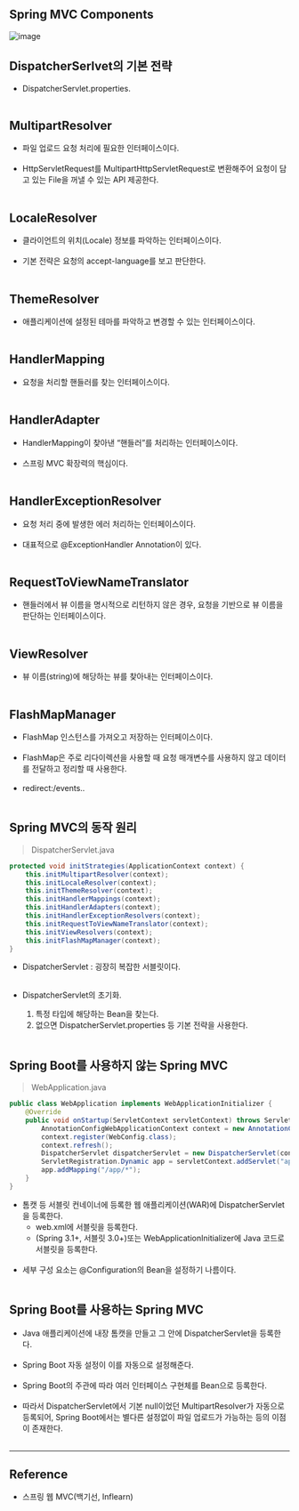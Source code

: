 Spring MVC Components
---------------------

![image](https://user-images.githubusercontent.com/56240505/80305103-c29c9380-87f5-11ea-8a60-1ae157c2fe84.png)

DispatcherSerlvet의 기본 전략
-----------------------------

-	DispatcherServlet.properties.<br><br>

MultipartResolver
-----------------

-	파일 업로드 요청 처리에 필요한 인터페이스이다.<br><br>
-	HttpServletRequest를 MultipartHttpServletRequest로 변환해주어 요청이 담고 있는 File을 꺼낼 수 있는 API 제공한다.<br><br>

LocaleResolver
--------------

-	클라이언트의 위치(Locale) 정보를 파악하는 인터페이스이다.<br><br>
-	기본 전략은 요청의 accept-language를 보고 판단한다.<br><br>

ThemeResolver
-------------

-	애플리케이션에 설정된 테마를 파악하고 변경할 수 있는 인터페이스이다.<br><br>

HandlerMapping
--------------

-	요청을 처리할 핸들러를 찾는 인터페이스이다.<br><br>

HandlerAdapter
--------------

-	HandlerMapping이 찾아낸 “핸들러”를 처리하는 인터페이스이다.<br><br>
-	스프링 MVC 확장력의 핵심이다.<br><br>

HandlerExceptionResolver
------------------------

-	요청 처리 중에 발생한 에러 처리하는 인터페이스이다.<br><br>
-	대표적으로 @ExceptionHandler Annotation이 있다.<br><br>

RequestToViewNameTranslator
---------------------------

-	핸들러에서 뷰 이름을 명시적으로 리턴하지 않은 경우, 요청을 기반으로 뷰 이름을 판단하는 인터페이스이다.<br><br>

ViewResolver
------------

-	뷰 이름(string)에 해당하는 뷰를 찾아내는 인터페이스이다.<br><br>

FlashMapManager
---------------

-	FlashMap 인스턴스를 가져오고 저장하는 인터페이스이다.<br><br>
-	FlashMap은 주로 리다이렉션을 사용할 때 요청 매개변수를 사용하지 않고 데이터를 전달하고 정리할 때 사용한다.<br><br>
-	redirect:/events..<br><br>

Spring MVC의 동작 원리
----------------------

> DispatcherServlet.java

```java
protected void initStrategies(ApplicationContext context) {
    this.initMultipartResolver(context);
    this.initLocaleResolver(context);
    this.initThemeResolver(context);
    this.initHandlerMappings(context);
    this.initHandlerAdapters(context);
    this.initHandlerExceptionResolvers(context);
    this.initRequestToViewNameTranslator(context);
    this.initViewResolvers(context);
    this.initFlashMapManager(context);
}
```

-	DispatcherServlet : 굉장히 복잡한 서블릿이다.<br><br>

-	DispatcherServlet의 초기화.

	1.	특정 타입에 해당하는 Bean을 찾는다.
	2.	없으면 DispatcherServlet.properties 등 기본 전략을 사용한다. <br><br>

Spring Boot를 사용하지 않는 Spring MVC
--------------------------------------

> WebApplication.java

```Java
public class WebApplication implements WebApplicationInitializer {
    @Override
    public void onStartup(ServletContext servletContext) throws ServletException {
        AnnotationConfigWebApplicationContext context = new AnnotationConfigWebApplicationContext();
        context.register(WebConfig.class);
        context.refresh();
        DispatcherServlet dispatcherServlet = new DispatcherServlet(context);
        ServletRegistration.Dynamic app = servletContext.addServlet("app", dispatcherServlet);
        app.addMapping("/app/*");
    }
}
```

-	톰캣 등 서블릿 컨네이너에 등록한 웹 애플리케이션(WAR)에 DispatcherServlet을 등록한다.
	-	web.xml에 서블릿을 등록한다.
	-	(Spring 3.1+, 서블릿 3.0+)또는 WebApplicationInitializer에 Java 코드로 서블릿을 등록한다.<br><br>
-	세부 구성 요소는 @Configuration의 Bean을 설정하기 나름이다.<br><br>

Spring Boot를 사용하는 Spring MVC
---------------------------------

-	Java 애플리케이션에 내장 톰캣을 만들고 그 안에 DispatcherServlet을 등록한다.<br><br>
-	Spring Boot 자동 설정이 이를 자동으로 설정해준다.<br><br>
-	Spring Boot의 주관에 따라 여러 인터페이스 구현체를 Bean으로 등록한다.<br><br>
-	따라서 DispatcherServlet에서 기본 null이었던 MultipartResolver가 자동으로 등록되어, Spring Boot에서는 별다른 설정없이 파일 업로드가 가능하는 등의 이점이 존재한다.<br><br>

---

Reference
---------

-	스프링 웹 MVC(백기선, Inflearn)
